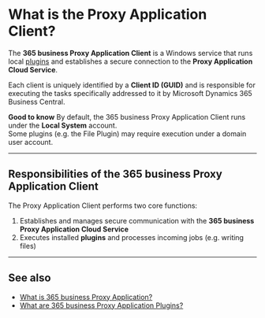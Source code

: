 # What is the Proxy Application Client?

The **365 business Proxy Application Client** is a Windows service that runs local [plugins](plugins.md) and establishes a secure connection to the **Proxy Application Cloud Service**.

Each client is uniquely identified by a **Client ID (GUID)** and is responsible for executing the tasks specifically addressed to it by Microsoft Dynamics 365 Business Central.

<div class="alert alert-notice">
    <i class="fa-duotone fa-solid fa-lightbulb fa-xl"></i>
    <strong>Good to know</strong>
    By default, the 365 business Proxy Application Client runs under the <strong>Local System</strong> account.<br>
    Some plugins (e.g. the File Plugin) may require execution under a domain user account.
</div>

---

## Responsibilities of the 365 business Proxy Application Client

The Proxy Application Client performs two core functions:

1. Establishes and manages secure communication with the **365 business Proxy Application Cloud Service**
2. Executes installed **plugins** and processes incoming jobs (e.g. writing files)

---

## See also

- [What is 365 business Proxy Application?](proxy-application-whatis.md)
- [What are 365 business Proxy Application Plugins?](plugins.md)

